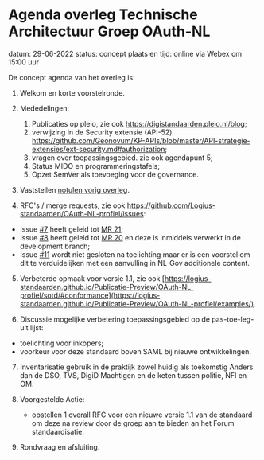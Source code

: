 # Agenda overleg Technische Architectuur Groep OAuth-NL

datum: 29-06-2022
status: concept
plaats en tijd: online via Webex om 15:00 uur



De concept agenda van het overleg is:
1. Welkom en korte voorstelronde.
2. Mededelingen:
   1. Publicaties op pleio, zie ook https://digistandaarden.pleio.nl/blog;
   2. verwijzing in de Security extensie (API-52) https://github.com/Geonovum/KP-APIs/blob/master/API-strategie-extensies/ext-security.md#authorization;
   3. vragen over toepassingsgebied. zie ook agendapunt 5;
   4. Status MIDO en programmeringstafels;
   5. Opzet SemVer als toevoeging voor de governance.
   
3. Vaststellen [notulen vorig overleg](https://github.com/Logius-standaarden/OAuth-NL_Vergaderstukken/blob/main/20211222/Verslag.md).

4.	RFC's / merge requests, zie ook  https://github.com/Logius-standaarden/OAuth-NL-profiel/issues:
   - Issue [#7](https://github.com/Logius-standaarden/OAuth-NL-profiel/issues/7) heeft geleid tot [MR 21](https://github.com/Logius-standaarden/OAuth-NL-profiel/pull/21);
   - Issue [#8](https://github.com/Logius-standaarden/OAuth-NL-profiel/issues/8) heeft geleid tot [MR 20](https://github.com/Logius-standaarden/OAuth-NL-profiel/pull/20) en deze is inmiddels verwerkt in de development branch;
   - Issue [#11](https://github.com/Logius-standaarden/OAuth-NL-profiel/issues/1) wordt niet gesloten na toelichting maar er is een voorstel om dit te verduidelijken met een aanvulling in NL-Gov additionele content.

5.	Verbeterde opmaak voor versie 1.1, zie ook [https://logius-standaarden.github.io/Publicatie-Preview/OAuth-NL-profiel/sotd/#conformance](https://logius-standaarden.github.io/Publicatie-Preview/OAuth-NL-profiel/examples/).

6.	Discussie mogelijke verbetering toepassingsgebied op de pas-toe-leg-uit lijst:
   - toelichting voor inkopers;
   - voorkeur voor deze standaard boven SAML bij nieuwe ontwikkelingen.

7.	Inventarisatie gebruik in de praktijk zowel huidig als toekomstig Anders dan de DSO, TVS, DigiD Machtigen en de keten tussen politie, NFI en OM.

8. Voorgestelde Actie: 
   - opstellen 1 overall RFC voor een nieuwe versie 1.1 van de standaard om deze na review door de groep aan te bieden an het Forum standaardisatie. 

9. Rondvraag en afsluiting.



